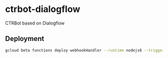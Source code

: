 # ctrbot-dialogflow
CTRBot based on Dialogflow

## Deployment

```sh
gcloud beta functions deploy webhookHandler --runtime nodejs8 --trigger-http --memory 128MB --env-vars-file .env.yaml
```
